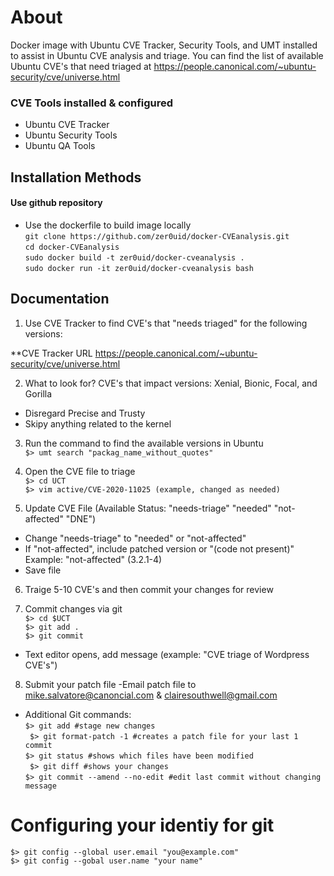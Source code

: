 # About
Docker image with Ubuntu CVE Tracker, Security Tools, and UMT installed to assist in Ubuntu CVE analysis and triage.
You can find the list of available Ubuntu CVE's that need triaged at https://people.canonical.com/~ubuntu-security/cve/universe.html


### CVE Tools installed & configured

* Ubuntu CVE Tracker
* Ubuntu Security Tools
* Ubuntu QA Tools

## Installation Methods
#### Use github repository
* Use the dockerfile to build image locally <br/>
`git clone https://github.com/zer0uid/docker-CVEanalysis.git` <br />
`cd docker-CVEanalysis` <br/>
`sudo docker build -t zer0uid/docker-cveanalysis .` <br/>
`sudo docker run -it zer0uid/docker-cveanalysis bash`

## Documentation

1. Use CVE Tracker to find CVE's that "needs triaged" for the following versions:

**CVE Tracker URL
https://people.canonical.com/~ubuntu-security/cve/universe.html

2. What to look for?
CVE's that impact versions: Xenial, Bionic, Focal, and Gorilla
- Disregard Precise and Trusty
- Skipy anything related to the kernel

3. Run the command to find the available versions in Ubuntu<br />
`$> umt search "packag_name_without_quotes"`

4. Open the CVE file to triage<br />
`$> cd UCT`<br />
`$> vim active/CVE-2020-11025 (example, changed as needed)`

5. Update CVE File (Available Status: "needs-triage" "needed" "not-affected" "DNE")
- Change "needs-triage" to "needed" or "not-affected"
- If "not-affected", include patched version or "(code not present)"
    Example: "not-affected" (3.2.1-4)
- Save file

6. Traige 5-10 CVE's and then commit your changes for review

7. Commit changes via git<br />
`$> cd $UCT`<br />
`$> git add .`<br />
`$> git commit`<br />
- Text editor opens, add message (example: "CVE triage of Wordpress CVE's")

8. Submit your patch file
-Email patch file to mike.salvatore@canoncial.com & clairesouthwell@gmail.com

* Additional Git commands:<br />
    `$> git add #stage new changes`<br />
   ` $> git format-patch -1 #creates a patch file for your last 1 commit`<br />
    `$> git status #shows which files have been modified`<br />
   ` $> git diff #shows your changes`<br />
    `$> git commit --amend --no-edit #edit last commit without changing message`

# Configuring your identiy for git<br />
`$> git config --global user.email "you@example.com"`<br />
`$> git config --gobal user.name "your name"`
